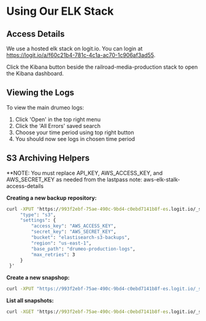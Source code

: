 # Using Our ELK Stack

## Access Details

We use a hosted elk stack on logit.io. You can login at https://logit.io/a/f60c21b4-781c-4c1a-ac70-1c906af3ad55.

Click the Kibana button beside the railroad-media-production stack to open the Kibana dashboard.

## Viewing the Logs

To view the main drumeo logs:

1. Click 'Open' in the top right menu
1. Click the 'All Errors' saved search
1. Choose your time period using top right button
1. You should now see logs in chosen time period

## S3 Archiving Helpers

**NOTE: You must replace API_KEY, AWS_ACCESS_KEY, and AWS_SECRET_KEY as needed from the lastpass note: aws-elk-stalk-access-details

**Creating a new backup repository:**

```cmd
curl -XPUT 'https://993f2ebf-75ae-490c-9bd4-c0ebd7141b8f-es.logit.io/_snapshot/s3_backup?apikey=API_KEY&pretty=true' -d '{
     "type": "s3",
     "settings": {
         "access_key": "AWS_ACCESS_KEY",
         "secret_key": "AWS_SECRET_KEY",
         "bucket": "elastisearch-s3-backups",
         "region": "us-east-1",
         "base_path": "drumeo-production-logs",
         "max_retries": 3
     }
 }'
```

**Create a new snapshop:**
```cmd
curl -XPUT "https://993f2ebf-75ae-490c-9bd4-c0ebd7141b8f-es.logit.io/_snapshot/s3_backup/snapshop-$(date +%s)?apikey=API_KEY&wait_for_completion=false"
```

**List all snapshots:**
```cmd
curl -XGET 'https://993f2ebf-75ae-490c-9bd4-c0ebd7141b8f-es.logit.io/_snapshot/s3_backup/_all?apikey=API_KEY' | python -m json.tool
```